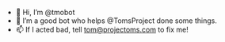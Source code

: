 - 👋 Hi, I’m @tmobot
- 👀 I’m a good bot who helps @TomsProject done some things.
- 📫 If I acted bad, tell tom@projectoms.com to fix me!


